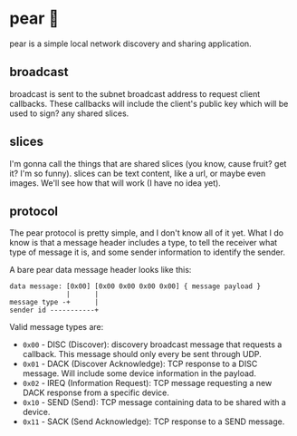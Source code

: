 # pear 🍐
pear is a simple local network discovery and sharing application.

## broadcast
broadcast is sent to the subnet broadcast address to request client callbacks. These callbacks will include the client's public key which will be used to sign? any shared slices.

## slices
I'm gonna call the things that are shared slices (you know, cause fruit? get it? I'm so funny). slices can be text content, like a url, or maybe even images. We'll see how that will work (I have no idea yet).

## protocol
The pear protocol is pretty simple, and I don't know all of it yet. What I do know is that a message header includes a type, to tell the receiver what type of message it is, and some sender information to identify the sender.

A bare pear data message header looks like this:
```
data message: [0x00] [0x00 0x00 0x00 0x00] { message payload }
              |      |
message type -+      |
sender id -----------+
```

Valid message types are:
- `0x00` - DISC (Discover): discovery broadcast message that requests a callback. This message should only every be sent through UDP.
- `0x01` - DACK (Discover Acknowledge): TCP response to a DISC message. Will include some device information in the payload.
- `0x02` - IREQ (Information Request): TCP message requesting a new DACK response from a specific device.
- `0x10` - SEND (Send): TCP message containing data to be shared with a device.
- `0x11` - SACK (Send Acknowledge): TCP response to a SEND message.